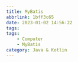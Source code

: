 ```yaml
---
title: MyBatis
abbrlink: 1bff3c65
date: 2023-01-02 14:56:22
tags:
tags:
    - Computer
    - MyBatis
category: Java & Kotlin
---
```

